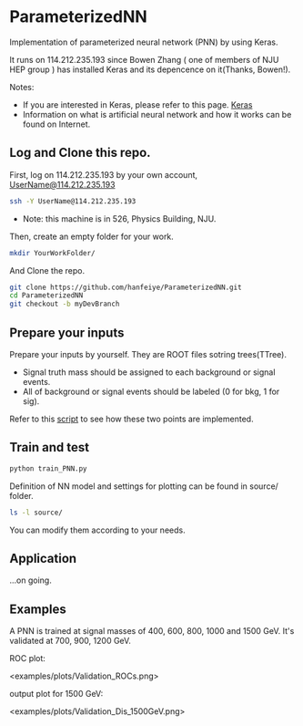 # ParameterizedNN
Implementation of parameterized neural network (PNN) by using Keras.

It runs on 114.212.235.193 since Bowen Zhang ( one of members of NJU HEP group ) has installed Keras and its depencence on it(Thanks, Bowen!). 

Notes:
+ If you are interested in Keras, please refer to this page. [Keras](https://keras.io/zh/)
+ Information on what is artificial neural network and how it works can be found on Internet. 


## Log and Clone this repo.
First, log on 114.212.235.193 by your own account, UserName@114.212.235.193

```bash
ssh -Y UserName@114.212.235.193
```
+ Note: this machine is in 526, Physics Building, NJU.


Then, create an empty folder for your work.

```bash
mkdir YourWorkFolder/
```

And Clone the repo.

```bash
git clone https://github.com/hanfeiye/ParameterizedNN.git
cd ParameterizedNN
git checkout -b myDevBranch
```

## Prepare your inputs
Prepare your inputs by yourself. They are ROOT files sotring trees(TTree).

+ Signal truth mass should be assigned to each background or signal events. 
+ All of background or signal events should be labeled (0 for bkg, 1 for sig).

Refer to this [script](doc/copytree_addSignalMass.py) to see how these two points are implemented.

## Train and test

```bash
python train_PNN.py
```

Definition of NN model and settings for plotting can be found in source/ folder.

```bash
ls -l source/
```

You can modify them according to your needs.


## Application

...on going.


## Examples
A PNN is trained at signal masses of 400, 600, 800, 1000 and 1500 GeV. It's validated at 700, 900, 1200 GeV.

ROC plot:

<examples/plots/Validation_ROCs.png>

output plot for 1500 GeV:

<examples/plots/Validation_Dis_1500GeV.png>

